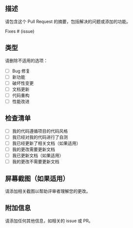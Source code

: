 <!-- 
感谢您贡献代码！请在创建 Pull Request 之前填写以下信息。
-->

## 描述

请包含这个 Pull Request 的摘要，包括解决的问题或添加的功能。

Fixes # (issue)

## 类型

请删除不适用的选项：

- [ ] Bug 修复
- [ ] 新功能
- [ ] 破坏性变更
- [ ] 文档更新
- [ ] 代码重构
- [ ] 性能改进

## 检查清单

- [ ] 我的代码遵循项目的代码风格
- [ ] 我已经对我的代码进行了自测
- [ ] 我已经更新了相关文档（如果适用）
- [ ] 我的更改需要更新文档
- [ ] 我已更新文档（如果适用）
- [ ] 我的更改不需要更新文档

## 屏幕截图（如果适用）

请添加相关截图以帮助评审者理解您的更改。

## 附加信息

请添加任何其他信息，如相关的 issue 或 PR。